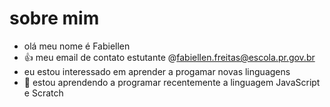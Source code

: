  # sobre mim
- olá meu nome é Fabiellen 
- :+1: meu email de contato estutante @fabiellen.freitas@escola.pr.gov.br
- eu estou interessado em aprender a progamar novas linguagens 
- 🌱 estou aprendendo a programar recentemente a linguagem JavaScript e Scratch

